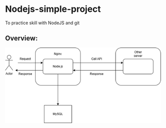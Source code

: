 # Nodejs-simple-project
To practice skill with NodeJS and git
## Overview:
![Diagram](Diagram.drawio.png)

